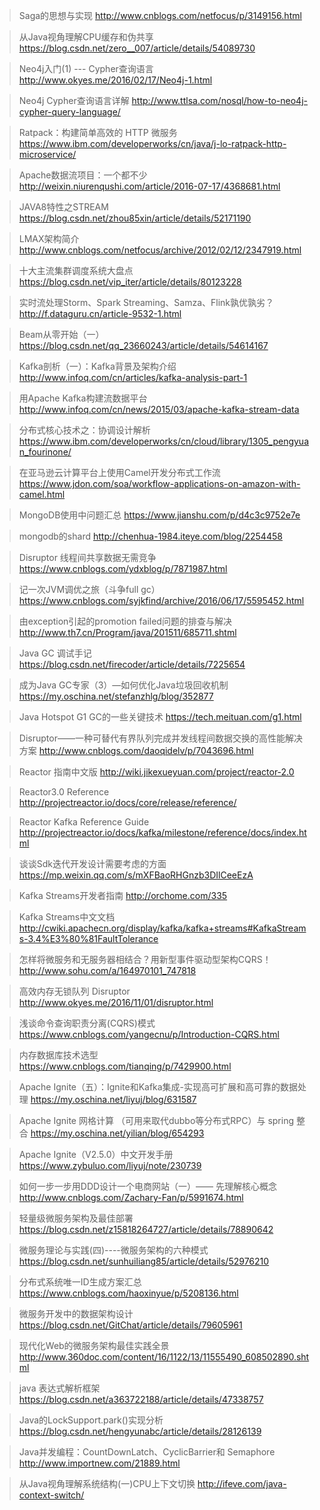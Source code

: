 > Saga的思想与实现
> http://www.cnblogs.com/netfocus/p/3149156.html <br>

> 从Java视角理解CPU缓存和伪共享
> https://blog.csdn.net/zero__007/article/details/54089730 <br>

> Neo4j入门(1) --- Cypher查询语言
> http://www.okyes.me/2016/02/17/Neo4j-1.html <br>

> Neo4j Cypher查询语言详解
> http://www.ttlsa.com/nosql/how-to-neo4j-cypher-query-language/ <br>

> Ratpack：构建简单高效的 HTTP 微服务
> https://www.ibm.com/developerworks/cn/java/j-lo-ratpack-http-microservice/ <br>

> Apache数据流项目：一个都不少
> http://weixin.niurenqushi.com/article/2016-07-17/4368681.html <br>

> JAVA8特性之STREAM
> https://blog.csdn.net/zhou85xin/article/details/52171190 <br>

> LMAX架构简介
> http://www.cnblogs.com/netfocus/archive/2012/02/12/2347919.html <br>

> 十大主流集群调度系统大盘点
> https://blog.csdn.net/vip_iter/article/details/80123228 <br>

> 实时流处理Storm、Spark Streaming、Samza、Flink孰优孰劣？
> http://f.dataguru.cn/article-9532-1.html <br>

> Beam从零开始（一）
> https://blog.csdn.net/qq_23660243/article/details/54614167 <br>

> Kafka剖析（一）：Kafka背景及架构介绍
> http://www.infoq.com/cn/articles/kafka-analysis-part-1 <br>

> 用Apache Kafka构建流数据平台
> http://www.infoq.com/cn/news/2015/03/apache-kafka-stream-data <br>

> 分布式核心技术之：协调设计解析
> https://www.ibm.com/developerworks/cn/cloud/library/1305_pengyuan_fourinone/ <br>

> 在亚马逊云计算平台上使用Camel开发分布式工作流
> https://www.jdon.com/soa/workflow-applications-on-amazon-with-camel.html <br>

> MongoDB使用中问题汇总
> https://www.jianshu.com/p/d4c3c9752e7e <br>

> mongodb的shard
> http://chenhua-1984.iteye.com/blog/2254458 <br>

> Disruptor 线程间共享数据无需竞争
> https://www.cnblogs.com/ydxblog/p/7871987.html <br>

> 记一次JVM调优之旅（斗争full gc）
> https://www.cnblogs.com/syjkfind/archive/2016/06/17/5595452.html <br>

> 由exception引起的promotion failed问题的排查与解决
> http://www.th7.cn/Program/java/201511/685711.shtml <br>

> Java GC 调试手记
> https://blog.csdn.net/firecoder/article/details/7225654 <br>

> 成为Java GC专家（3）—如何优化Java垃圾回收机制
> https://my.oschina.net/stefanzhlg/blog/352877 <br>

> Java Hotspot G1 GC的一些关键技术
> https://tech.meituan.com/g1.html <br>

> Disruptor——一种可替代有界队列完成并发线程间数据交换的高性能解决方案
> http://www.cnblogs.com/daoqidelv/p/7043696.html <br>

> Reactor 指南中文版
> http://wiki.jikexueyuan.com/project/reactor-2.0 <br>

> Reactor3.0 Reference
> http://projectreactor.io/docs/core/release/reference/ <br>

> Reactor Kafka Reference Guide
> http://projectreactor.io/docs/kafka/milestone/reference/docs/index.html <br>

> 谈谈Sdk迭代开发设计需要考虑的方面
> https://mp.weixin.qq.com/s/mXFBaoRHGnzb3DIlCeeEzA <br>

> Kafka Streams开发者指南
> http://orchome.com/335 <br>

> Kafka Streams中文文档
> http://cwiki.apachecn.org/display/kafka/kafka+streams#KafkaStreams-3.4%E3%80%81FaultTolerance <br>

> 怎样将微服务和无服务器相结合？用新型事件驱动型架构CQRS！
> http://www.sohu.com/a/164970101_747818 <br>

> 高效内存无锁队列 Disruptor
> http://www.okyes.me/2016/11/01/disruptor.html <br>

> 浅谈命令查询职责分离(CQRS)模式
> https://www.cnblogs.com/yangecnu/p/Introduction-CQRS.html <br>

> 内存数据库技术选型
> https://www.cnblogs.com/tianqing/p/7429900.html <br>

> Apache Ignite（五）：Ignite和Kafka集成-实现高可扩展和高可靠的数据处理
> https://my.oschina.net/liyuj/blog/631587 <br>

> Apache Ignite 网格计算 （可用来取代dubbo等分布式RPC）与 spring 整合
> https://my.oschina.net/yilian/blog/654293 <br>

> Apache Ignite（V2.5.0）中文开发手册
> https://www.zybuluo.com/liyuj/note/230739 <br>

> 如何一步一步用DDD设计一个电商网站（一）—— 先理解核心概念
> http://www.cnblogs.com/Zachary-Fan/p/5991674.html <br>

> 轻量级微服务架构及最佳部署
> https://blog.csdn.net/z15818264727/article/details/78890642 <br>

> 微服务理论与实践(四)----微服务架构的六种模式
> https://blog.csdn.net/sunhuiliang85/article/details/52976210 <br>

> 分布式系统唯一ID生成方案汇总
> https://www.cnblogs.com/haoxinyue/p/5208136.html <br>

> 微服务开发中的数据架构设计
> https://blog.csdn.net/GitChat/article/details/79605961 <br>

> 现代化Web的微服务架构最佳实践全景
> http://www.360doc.com/content/16/1122/13/11555490_608502890.shtml <br>

> java 表达式解析框架
> https://blog.csdn.net/a363722188/article/details/47338757 <br>

> Java的LockSupport.park()实现分析
> https://blog.csdn.net/hengyunabc/article/details/28126139 <br>

> Java并发编程：CountDownLatch、CyclicBarrier和 Semaphore
> http://www.importnew.com/21889.html <br>

> 从Java视角理解系统结构(一)CPU上下文切换
> http://ifeve.com/java-context-switch/ <br>



